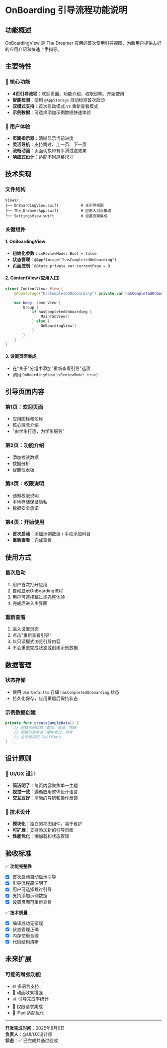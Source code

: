 # OnBoarding 引导流程功能说明

## 功能概述

OnBoardingView 是 The Dreamer 应用的首次使用引导视图，为新用户提供友好的应用介绍和快速上手指导。

## 主要特性

### 🎯 核心功能
- **4页引导流程**：欢迎页面、功能介绍、权限说明、开始使用
- **智能检测**：使用 `@AppStorage` 自动检测首次启动
- **双模式支持**：首次启动模式 vs 重新查看模式
- **示例数据**：可选择添加示例数据快速体验

### 📱 用户体验
- **页面指示器**：清晰显示当前进度
- **灵活导航**：支持跳过、上一页、下一页
- **流畅动画**：页面切换带有平滑过渡效果
- **响应式设计**：适配不同屏幕尺寸

## 技术实现

### 文件结构
```
Views/
├── OnBoardingView.swift          # 主引导视图
├── The_DreamerApp.swift          # 应用入口点集成
└── SettingsView.swift            # 设置页面集成
```

### 关键组件

#### 1. OnBoardingView
- **初始化参数**：`isReviewMode: Bool = false`
- **状态管理**：`@AppStorage("hasCompletedOnboarding")`
- **页面控制**：`@State private var currentPage = 0`

#### 2. ContentView (应用入口)
```swift
struct ContentView: View {
    @AppStorage("hasCompletedOnboarding") private var hasCompletedOnboarding = false
    
    var body: some View {
        Group {
            if hasCompletedOnboarding {
                MainTabView()
            } else {
                OnBoardingView()
            }
        }
    }
}
```

#### 3. 设置页面集成
- 在"关于"分组中添加"重新查看引导"选项
- 调用 `OnBoardingView(isReviewMode: true)`

## 引导页面内容

### 第1页：欢迎页面
- 应用图标和名称
- 核心理念介绍
- "由学生打造，为学生服务"

### 第2页：功能介绍
- 添加考试数据
- 数据分析
- 智能仪表板

### 第3页：权限说明
- 通知权限说明
- 本地存储保证隐私
- 数据安全承诺

### 第4页：开始使用
- **首次启动**：添加示例数据 / 手动添加科目
- **重新查看**：完成查看

## 使用方式

### 首次启动
1. 用户首次打开应用
2. 自动显示OnBoarding流程
3. 用户可选择跳过或完整体验
4. 完成后进入主界面

### 重新查看
1. 进入设置页面
2. 点击"重新查看引导"
3. 以只读模式浏览引导内容
4. 不会重置完成状态或创建示例数据

## 数据管理

### 状态存储
- 使用 `UserDefaults` 存储 `hasCompletedOnboarding` 状态
- 持久化保存，应用重启后保持状态

### 示例数据创建
```swift
private func createSampleData() {
    // 创建示例科目：数学、英语、物理
    // 创建示例考试：期中考试、月考
    // 自动保存到 SwiftData
}
```

## 设计原则

### 🎨 UI/UX 设计
- **简洁明了**：每页内容聚焦单一主题
- **视觉一致**：遵循应用整体设计语言
- **交互友好**：清晰的导航和操作反馈

### 🔧 技术设计
- **模块化**：独立的视图组件，易于维护
- **可扩展**：支持添加新的引导页面
- **性能优化**：懒加载和状态管理

## 验收标准

✅ **功能完整性**
- [x] 首次启动自动显示引导
- [x] 引导流程简洁明了
- [x] 用户可选择跳过引导
- [x] 支持添加示例数据
- [x] 设置页面可重新查看

✅ **技术质量**
- [x] 编译成功无错误
- [x] 状态管理正确
- [x] 内存使用合理
- [x] 代码结构清晰

## 未来扩展

### 可能的增强功能
- 🌐 多语言支持
- 🎥 动画效果增强
- 📊 引导完成率统计
- 🔔 权限请求集成
- 📱 iPad 适配优化

---

**开发完成时间**：2025年8月6日  
**负责人**：@UI/UX设计师  
**状态**：✅ 已完成并通过验收